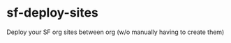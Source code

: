 sf-deploy-sites
===============

Deploy your SF org sites between org (w/o manually having to create them)